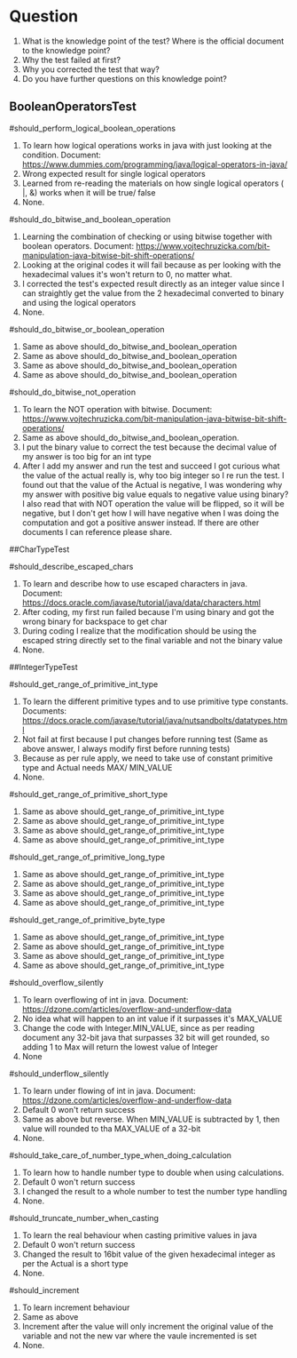 # Question
1. What is the knowledge point of the test? Where is the official document to the knowledge point?
2. Why the test failed at first?
3. Why you corrected the test that way?
4. Do you have further questions on this knowledge point?

## BooleanOperatorsTest

#should_perform_logical_boolean_operations
1. To learn how logical operations works in java with just looking at the condition. Document: https://www.dummies.com/programming/java/logical-operators-in-java/
2. Wrong expected result for single logical operators
3. Learned from re-reading the materials on how single logical operators ( |, &) works when it will be true/ false
4. None.


#should_do_bitwise_and_boolean_operation
1. Learning the combination of checking or using bitwise together with boolean operators. Document: https://www.vojtechruzicka.com/bit-manipulation-java-bitwise-bit-shift-operations/
2. Looking at the original codes it will fail because as per looking with the hexadecimal values it's won't return to 0, no matter what.
3. I corrected the test's expected result directly as an integer value since I can straightly get the value from the 2 hexadecimal converted to binary and using the logical operators
4. None.

#should_do_bitwise_or_boolean_operation
1. Same as above should_do_bitwise_and_boolean_operation
2. Same as above should_do_bitwise_and_boolean_operation
3. Same as above should_do_bitwise_and_boolean_operation
4. Same as above should_do_bitwise_and_boolean_operation

#should_do_bitwise_not_operation
1. To learn the NOT operation with bitwise. Document: https://www.vojtechruzicka.com/bit-manipulation-java-bitwise-bit-shift-operations/
2. Same as above should_do_bitwise_and_boolean_operation. 
3. I put the binary value to correct the test because the decimal value of my answer is too big for an int type
4. After I add my answer and run the test and succeed I got curious what the value of the actual 
really is, why too big integer so I re run the test. I found out that the value of the Actual is negative,
I was wondering why my answer with positive big value equals to negative value using binary?
I also read that with NOT operation the value will be flipped, so it will be negative, but I don't get
how I will have negative when I was doing the computation and got a positive answer instead. If there are other 
documents I can reference please share.




##CharTypeTest

#should_describe_escaped_chars
1. To learn and describe how to use escaped characters in java. Document: https://docs.oracle.com/javase/tutorial/java/data/characters.html
2. After coding, my first run failed because I'm using binary and got the wrong binary for backspace to get char
3. During coding I realize that the modification should be using the escaped string directly set to the final variable 
and not the binary value
4. None. 


##IntegerTypeTest

#should_get_range_of_primitive_int_type
1. To learn the different primitive types and to use primitive type constants. Documents: https://docs.oracle.com/javase/tutorial/java/nutsandbolts/datatypes.html
2. Not fail at first because I put changes before running test (Same as above answer, I always modify first before running tests)
3. Because as per rule apply, we need to take use of constant primitive type and Actual needs MAX/ MIN_VALUE
4. None.

#should_get_range_of_primitive_short_type
1. Same as above should_get_range_of_primitive_int_type
2. Same as above should_get_range_of_primitive_int_type
3. Same as above should_get_range_of_primitive_int_type
4. Same as above should_get_range_of_primitive_int_type

#should_get_range_of_primitive_long_type
1. Same as above should_get_range_of_primitive_int_type
2. Same as above should_get_range_of_primitive_int_type
3. Same as above should_get_range_of_primitive_int_type
4. Same as above should_get_range_of_primitive_int_type

#should_get_range_of_primitive_byte_type
1. Same as above should_get_range_of_primitive_int_type
2. Same as above should_get_range_of_primitive_int_type
3. Same as above should_get_range_of_primitive_int_type
4. Same as above should_get_range_of_primitive_int_type

#should_overflow_silently
1. To learn overflowing of int in java. Document: https://dzone.com/articles/overflow-and-underflow-data
2. No idea what will happen to an int value if it surpasses it's MAX_VALUE
3. Change the code with Integer.MIN_VALUE, since as per reading document any 32-bit java that surpasses 32 bit will get rounded, so adding 1 to Max will return the 
lowest value of Integer
4. None

#should_underflow_silently
1. To learn under flowing of int in java. Document: https://dzone.com/articles/overflow-and-underflow-data
2. Default 0 won't return success
3. Same as above but reverse. When MIN_VALUE is subtracted by 1, then value will rounded to tha MAX_VALUE of a 32-bit
4. None.

#should_take_care_of_number_type_when_doing_calculation
1. To learn how to handle number type to double when using calculations.
2. Default 0 won't return success
3. I changed the result to a whole number to test the number type handling
4. None.

#should_truncate_number_when_casting
1. To learn the real behaviour when casting primitive values in java
2. Default 0 won't return success
3. Changed the result to 16bit value of the given hexadecimal integer as per the Actual is a short type
4. None.

#should_increment
1. To learn increment behaviour
2. Same as above
3. Increment after the value will only increment the original value of the variable and not the new var where the vaule incremented is set
4. None.
